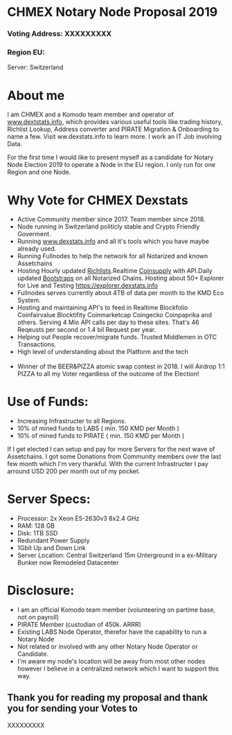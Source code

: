 # CHMEX Notary Node Proposal 2019


### Voting Address: XXXXXXXXX
### Region EU:  
Server: Switzerland

# About me 
I am CHMEX and a Komodo team member and operator of www.dextstats.info, which provides various useful tools like trading history, Richlist Lookup, Address converter and PIRATE Migration & Onboarding to name a few. Visit ww.dexstats.info to learn more.
I work an IT Job involving Data.

For the first time I would like to present myself as a candidate for Notary Node Election 2019 to operate a Node in the EU region. I only run for one Region and one Node.

# Why Vote for CHMEX Dexstats

* Active Community member since 2017. Team member since 2018.
* Node running in Switzerland politicly stable and Crypto Friendly Goverment.
* Running www.dexstats.info and all it's tools which you have maybe already used.<br>
* Running Fullnodes to help the network for all Notarized and known Assetchains<br>
* Hosting Hourly updated <a href="https://dexstats.info/richlist.php">Richlists</a>.Realtime <a href="https://explorer.dexstats.info">Coinsupply</a> with API.Daily updated <a href="https://dexstats.info/bootstrap.php">Bootstraps</a> on all Notarized Chains. Hosting about 50+ Explorer for Live and Testing https://explorer.dexstats.info
* Fullnodes serves currently about 4TB of data per month to the KMD Eco System.<br>
* Hosting and maintaining API's to feed in Realtime Blockfolio Coinfairvalue Blocktifity Coinmarketcap Coingecko Coinpaprika and others. Serving 4 Mio API calls per day to these sites. That's 46 Reqeusts per second or 1.4 bil Request per year.<br>
* Helping out People recover/migrate funds. Trusted Middlemen in OTC Transactions.
* High level of understanding about the Platform and the tech<br><br>
* Winner of the BEER&PIZZA atomic swap contest in 2018. I will Airdrop 1:1 PIZZA to all my Voter regardless of the outcome of the Election!<br>


# Use of Funds:

* Increasing Infrastructer to all Regions.
* 10% of mined funds to LABS ( min. 150 KMD per Month )
* 10% of mined funds to PIRATE ( min. 150 KMD per Month )

If I get elected I can setup and pay for more Servers for the next wave of Assetchains. 
I got some Donations from Community members over the last few month which I'm very thankful. With the current Infrastructer I pay arround USD 200 per month out of my pocket.

# Server Specs:
* Processor: 2x Xeon E5-2630v3 8x2.4 GHz
* RAM: 128 GB
* Disk: 1TB SSD
* Redundant Power Supply
* 1Gbit Up and Down Link
* Server Location: Central Switzerland 15m Unterground in a ex-Military Bunker now Remodeled Datacenter

# Disclosure:
* I am an official Komodo team member (volunteering on partime base, not on payroll)
* PIRATE Member (custodian of 450k. ARRR)
* Existing LABS Node Operator, therefor have the capability to run a Notary Node
* Not related or involved with any other Notary Node Operator or Candidate.
* I'm aware my node's location will be away from most other nodes however I believe in a centralized network which I want to support this way.

## Thank you for reading my proposal and thank you for sending your Votes to
XXXXXXXXX





